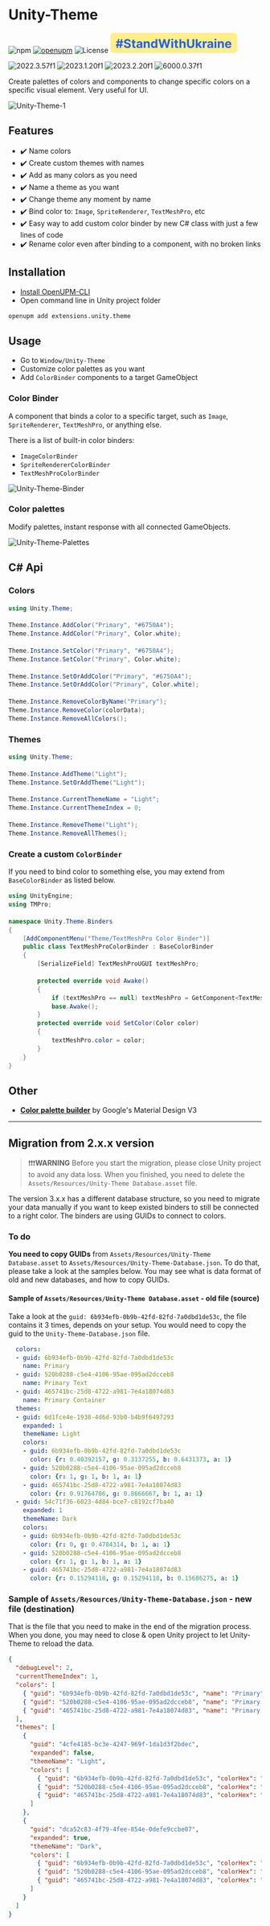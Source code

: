 # Unity-Theme

![npm](https://img.shields.io/npm/v/extensions.unity.theme) [![openupm](https://img.shields.io/npm/v/extensions.unity.theme?label=openupm&registry_uri=https://package.openupm.com)](https://openupm.com/packages/extensions.unity.theme/) ![License](https://img.shields.io/github/license/IvanMurzak/Unity-Theme) [![Stand With Ukraine](https://raw.githubusercontent.com/vshymanskyy/StandWithUkraine/main/badges/StandWithUkraine.svg)](https://stand-with-ukraine.pp.ua)

![2022.3.57f1](https://img.shields.io/github/actions/workflow/status/IvanMurzak/Unity-Theme/2022.3.57f1_editor.yml?label=2022.3.57f1-Editor) ![2023.1.20f1](https://img.shields.io/github/actions/workflow/status/IvanMurzak/Unity-Theme/2023.1.20f1_editor.yml?label=2023.1.20f1-Editor) ![2023.2.20f1](https://img.shields.io/github/actions/workflow/status/IvanMurzak/Unity-Theme/2023.2.20f1_editor.yml?label=2023.2.20f1-Editor) ![6000.0.37f1](https://img.shields.io/github/actions/workflow/status/IvanMurzak/Unity-Theme/6000.0.37f1_editor.yml?label=6000.0.37f1-Editor)

Create palettes of colors and components to change specific colors on a specific visual element. Very useful for UI.

![Unity-Theme-1](https://github.com/IvanMurzak/Unity-Theme/assets/9135028/1c545d11-aea4-4cd2-8aaa-75539bbb6699)

## Features

- ✔️ Name colors
- ✔️ Create custom themes with names
- ✔️ Add as many colors as you need
- ✔️ Name a theme as you want
- ✔️ Change theme any moment by name
- ✔️ Bind color to: `Image`, `SpriteRenderer`, `TextMeshPro`, etc
- ✔️ Easy way to add custom color binder by new C# class with just a few lines of code
- ✔️ Rename color even after binding to a component, with no broken links

## Installation

- [Install OpenUPM-CLI](https://github.com/openupm/openupm-cli#installation)
- Open command line in Unity project folder

```bash
openupm add extensions.unity.theme
```

## Usage

- Go to `Window/Unity-Theme`
- Customize color palettes as you want
- Add `ColorBinder` components to a target GameObject

### Color Binder

A component that binds a color to a specific target, such as `Image`, `SpriteRenderer`, `TextMeshPro`, or anything else.

There is a list of built-in color binders:

- `ImageColorBinder`
- `SpriteRendererColorBinder`
- `TextMeshProColorBinder`

![Unity-Theme-Binder](https://github.com/IvanMurzak/Unity-Theme/assets/9135028/6198af48-9f0e-4cda-b5e9-40508bbd5c45)

### Color palettes

Modify palettes, instant response with all connected GameObjects.

![Unity-Theme-Palettes](https://github.com/IvanMurzak/Unity-Theme/assets/9135028/179215af-23f1-4a8e-bb29-a7169f3433a5)

## C# Api

### Colors

```csharp
using Unity.Theme;

Theme.Instance.AddColor("Primary", "#6750A4");
Theme.Instance.AddColor("Primary", Color.white);

Theme.Instance.SetColor("Primary", "#6750A4");
Theme.Instance.SetColor("Primary", Color.white);

Theme.Instance.SetOrAddColor("Primary", "#6750A4");
Theme.Instance.SetOrAddColor("Primary", Color.white);

Theme.Instance.RemoveColorByName("Primary");
Theme.Instance.RemoveColor(colorData);
Theme.Instance.RemoveAllColors();
```

### Themes

```csharp
using Unity.Theme;

Theme.Instance.AddTheme("Light");
Theme.Instance.SetOrAddTheme("Light");

Theme.Instance.CurrentThemeName = "Light";
Theme.Instance.CurrentThemeIndex = 0;

Theme.Instance.RemoveTheme("Light");
Theme.Instance.RemoveAllThemes();
```

### Create a custom `ColorBinder`

If you need to bind color to something else, you may extend from `BaseColorBinder` as listed below.

```C#
using UnityEngine;
using TMPro;

namespace Unity.Theme.Binders
{
    [AddComponentMenu("Theme/TextMeshPro Color Binder")]
    public class TextMeshProColorBinder : BaseColorBinder
    {
        [SerializeField] TextMeshProUGUI textMeshPro;

        protected override void Awake()
        {
            if (textMeshPro == null) textMeshPro = GetComponent<TextMeshProUGUI>();
            base.Awake();
        }
        protected override void SetColor(Color color)
        {
            textMeshPro.color = color;
        }
    }
}
```

## Other

- **[Color palette builder](https://m3.material.io/theme-builder#/custom)** by Google's Material Design V3

---

## Migration from 2.x.x version

> ❗❗❗**WARNING**
> Before you start the migration, please close Unity project to avoid any data loss.
> When you finished, you need to delete the `Assets/Resources/Unity-Theme Database.asset` file.

The version 3.x.x has a different database structure, so you need to migrate your data manually if you want to keep existed binders to still be connected to a right color. The binders are using GUIDs to connect to colors.

### To do

**You need to copy GUIDs** from `Assets/Resources/Unity-Theme Database.asset`  to `Assets/Resources/Unity-Theme-Database.json`. To do that, please take a look at the samples below. You may see what is data format of old and new databases, and how to copy GUIDs.

#### Sample of `Assets/Resources/Unity-Theme Database.asset` - old file (source)

Take a look at the `guid: 6b934efb-0b9b-42fd-82fd-7a0dbd1de53c`, the file contains it 3 times, depends on your setup. You would need to copy the guid to the `Unity-Theme-Database.json` file.

```yaml
  colors:
  - guid: 6b934efb-0b9b-42fd-82fd-7a0dbd1de53c
    name: Primary
  - guid: 520b0288-c5e4-4106-95ae-095ad2dcceb8
    name: Primary Text
  - guid: 465741bc-25d8-4722-a981-7e4a18074d83
    name: Primary Container
  themes:
  - guid: 6d1fce4e-1938-4d6d-93b0-b4b9f6497293
    expanded: 1
    themeName: Light
    colors:
    - guid: 6b934efb-0b9b-42fd-82fd-7a0dbd1de53c
      color: {r: 0.40392157, g: 0.3137255, b: 0.6431373, a: 1}
    - guid: 520b0288-c5e4-4106-95ae-095ad2dcceb8
      color: {r: 1, g: 1, b: 1, a: 1}
    - guid: 465741bc-25d8-4722-a981-7e4a18074d83
      color: {r: 0.91764706, g: 0.8666667, b: 1, a: 1}
  - guid: 54c71f36-6023-4d84-bce7-c8192cf7ba40
    expanded: 1
    themeName: Dark
    colors:
    - guid: 6b934efb-0b9b-42fd-82fd-7a0dbd1de53c
      color: {r: 0, g: 0.4784314, b: 1, a: 1}
    - guid: 520b0288-c5e4-4106-95ae-095ad2dcceb8
      color: {r: 1, g: 1, b: 1, a: 1}
    - guid: 465741bc-25d8-4722-a981-7e4a18074d83
      color: {r: 0.15294118, g: 0.15294118, b: 0.15686275, a: 1}
```

### Sample of `Assets/Resources/Unity-Theme-Database.json` - new file (destination)

That is the file that you need to make in the end of the migration process.
When you done, you may need to close & open Unity project to let Unity-Theme to reload the data.

```json
{
  "debugLevel": 2,
  "currentThemeIndex": 1,
  "colors": [
    { "guid": "6b934efb-0b9b-42fd-82fd-7a0dbd1de53c", "name": "Primary" },
    { "guid": "520b0288-c5e4-4106-95ae-095ad2dcceb8", "name": "Primary Text" },
    { "guid": "465741bc-25d8-4722-a981-7e4a18074d83", "name": "Primary Container" }
  ],
  "themes": [
    {
      "guid": "4cfe4185-bc3e-4247-969f-1da1d3f2bdec",
      "expanded": false,
      "themeName": "Light",
      "colors": [
        { "guid": "6b934efb-0b9b-42fd-82fd-7a0dbd1de53c", "colorHex": "#6750A4FF" },
        { "guid": "520b0288-c5e4-4106-95ae-095ad2dcceb8", "colorHex": "#FFFFFFFF" },
        { "guid": "465741bc-25d8-4722-a981-7e4a18074d83", "colorHex": "#EADDFFFF" }
      ]
    },
    {
      "guid": "dca52c83-4f79-4fee-854e-0defe9ccbe07",
      "expanded": true,
      "themeName": "Dark",
      "colors": [
        { "guid": "6b934efb-0b9b-42fd-82fd-7a0dbd1de53c", "colorHex": "#007AFFFF" },
        { "guid": "520b0288-c5e4-4106-95ae-095ad2dcceb8", "colorHex": "#FFFFFFFF" },
        { "guid": "465741bc-25d8-4722-a981-7e4a18074d83", "colorHex": "#272728FF" }
      ]
    }
  ]
}
```
